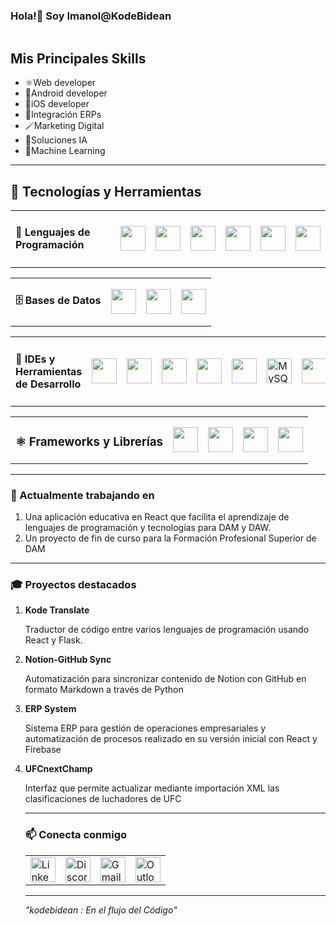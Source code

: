 <h3> Hola!👋 Soy Imanol@KodeBidean </h3>

<img src=""></img>

<h2>Mis Principales Skills</h2>  

<ul>
  <li>⚛️Web developer</li>
  <li>📱Android developer</li>
  <li>🍏iOS developer</li>
  <li>🏢Integración ERPs</li>
  <li>🪄Marketing Digital</li>
  <li>🧠Soluciones IA</li>
  <li>🤖Machine Learning</li>
</ul>
<hr>
<h2>🚀 Tecnologías y Herramientas</h2>
<table>
  <tbody>
    <td><h4>🦜 Lenguajes de Programación</h4> </td>
    <td><img src="https://cdn.jsdelivr.net/gh/devicons/devicon/icons/java/java-original.svg" width="40" height="40"/></td>
    <td><img src="https://cdn.jsdelivr.net/gh/devicons/devicon/icons/kotlin/kotlin-original.svg" width="40" height="40"/></td>
    <td><img src="https://cdn.jsdelivr.net/gh/devicons/devicon/icons/python/python-original.svg" width="40" height="40"/></td>
    <td><img src="https://cdn.jsdelivr.net/gh/devicons/devicon/icons/javascript/javascript-original.svg" width="40" height="40"/></td>
    <td><img src="https://cdn.jsdelivr.net/gh/devicons/devicon/icons/swift/swift-original.svg" width="40" height="40"/></td>
    <td><img src="https://cdn.jsdelivr.net/gh/devicons/devicon/icons/cplusplus/cplusplus-original.svg" width="40" height="40"/></td>
  </tbody>
</table>

<table>
  <tbody>
    <td><h4>🗄️ Bases de Datos</h4></td>
    <td><img src="https://cdn.jsdelivr.net/gh/devicons/devicon/icons/mysql/mysql-original.svg" width="40" height="40"/></td>
    <td><img src="https://cdn.jsdelivr.net/gh/devicons/devicon/icons/postgresql/postgresql-original.svg" width="40" height="40"/></td>
    <td><img src="https://cdn.jsdelivr.net/gh/devicons/devicon/icons/mongodb/mongodb-original.svg" width="40" height="40"/></td>
  </tbody>
</table>

<table>
  <tbody>
    <td><h4>🔧 IDEs y Herramientas de Desarrollo</h4></td>
    <td><img src="https://cdn.jsdelivr.net/gh/devicons/devicon/icons/intellij/intellij-original.svg" width="40" height="40"/></td>
    <td><img src="https://cdn.jsdelivr.net/gh/devicons/devicon/icons/androidstudio/androidstudio-original.svg" width="40" height="40"/></td>
    <td><img src="https://cdn.jsdelivr.net/gh/devicons/devicon/icons/xcode/xcode-original.svg" width="40" height="40"/></td>
    <td><img src="https://cdn.jsdelivr.net/gh/devicons/devicon/icons/vscode/vscode-original.svg" width="40" height="40"/></td>
    <td><img src="https://cdn.jsdelivr.net/gh/devicons/devicon/icons/unity/unity-original.svg" width="40" height="40"/></td>
    <td><img src="https://cdn.jsdelivr.net/gh/devicons/devicon/icons/mysql/mysql-original-wordmark.svg" width="40" height="40" alt="MySQL Workbench"/></td>
    <td><img src="https://cdn.jsdelivr.net/gh/devicons/devicon/icons/bash/bash-original.svg" width="40" height="40"/></td>
    <td><img src="https://cdn.jsdelivr.net/gh/devicons/devicon/icons/docker/docker-original.svg" width="40" height="40"/></td>
    <td><img src="https://cdn.jsdelivr.net/gh/devicons/devicon/icons/nodejs/nodejs-original.svg" width="40" height="40"/></td>
    <td><img src="https://cdn.jsdelivr.net/gh/devicons/devicon/icons/git/git-original.svg" width="40" height="40"/></td>
    <td><img src="https://cdn.jsdelivr.net/gh/devicons/devicon/icons/github/github-original.svg" width="40" height="40"/></td>
  </tbody>
</table>
      
<table>
  <tbody>
    <td><h4><h3>⚛️ Frameworks y Librerías</h3> </h4></td>
    <td><img src="https://cdn.jsdelivr.net/gh/devicons/devicon/icons/react/react-original.svg" width="40" height="40"/></td>
    <td><img src="https://cdn.jsdelivr.net/gh/devicons/devicon/icons/angularjs/angularjs-original.svg" width="40" height="40"/></td>
    <td><img src="https://cdn.jsdelivr.net/gh/devicons/devicon/icons/spring/spring-original.svg" width="40" height="40"/></td>
    <td><img src="https://cdn.jsdelivr.net/gh/devicons/devicon/icons/flask/flask-original.svg" width="40" height="40"/></td>
  </tbody>
</table>


<hr>
<h3>🌱 Actualmente trabajando en</h3>
<ol>
  <li>Una aplicación educativa en React que facilita el aprendizaje de lenguajes de programación y tecnologías para DAM y DAW.</li>
  <li>Un proyecto de fin de curso para la Formación Profesional Superior de DAM</li>
</ol>

<hr>
<h3>🎓 Proyectos destacados</h3> 
<ol>
  <li>
    <a src="#">
      <b>Kode Translate</b>
    </a>
    <p>Traductor de código entre varios lenguajes de programación usando React y Flask.</p> 
  </li>
  
  <li>
    <a src="#">
      <b>Notion-GitHub Sync</b>
    </a>
    <p>Automatización para sincronizar contenido de Notion con GitHub en formato Markdown a través de Python</p>
  </li>
  
  <li>
    <a src="#">
      <b>ERP System</b>
    </a>
    <p>Sistema ERP para gestión de operaciones empresariales y automatización de procesos realizado en su versión inicial con React y Firebase</p>
  </li>
  
  <li>
    <a src="#">
      <b>UFCnextChamp</b>
    </a>
    <p>Interfaz que permite actualizar mediante importación XML las clasificaciones de luchadores de UFC</p>
  </li>
</ul>

<hr>
<h3>📫 Conecta conmigo</h3> 
<table style="border-collapse: collapse;" border="0">
  <tbody>
    <tr>
      <td style="border: none;">
        <a href="https://www.linkedin.com/in/imanol-mugueta-unsain-b18ba92b3/" target="_self">
          <img src="https://cdn.jsdelivr.net/gh/devicons/devicon/icons/linkedin/linkedin-original.svg" width="40" height="40" alt="LinkedIn"/>
        </a>
      </td>
      <td style="border: none;">
        <a href="https://discord.com/users/tu-discord-id" target="_self">
          <img src="https://cdn.jsdelivr.net/gh/devicons/devicon/icons/discord/discord-original.svg" width="40" height="40" alt="Discord"/>
        </a>  
      </td>
      <td style="border: none;">
        <a href="mailto:kodigolekua@gmail.com" target="_self">
          <img src="https://upload.wikimedia.org/wikipedia/commons/4/4e/Gmail_Icon.svg" width="40" height="40" alt="Gmail"/>
        </a>
      </td>
      <td style="border: none;">
        <a href="mailto:kodeleku@outlook.com" target="_self">
          <img src="https://upload.wikimedia.org/wikipedia/commons/8/83/Outlook.com_icon.svg" width="40" height="40" alt="Outlook"/>
        </a>
      </td>
    </tr>
  </tbody>
</table>




<hr>

<em>"kodebidean : En el flujo del Código"</em>
